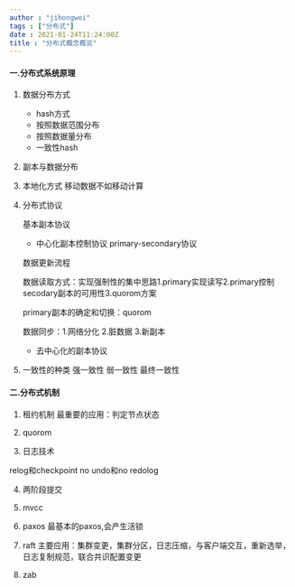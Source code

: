 ```yaml
---
author : "jihongwei"
tags : ["分布式"]
date : 2021-01-24T11:24:00Z
title : "分布式概念概览"
---
```



#### 一.分布式系统原理

1. 数据分布方式

   * hash方式
   * 按照数据范围分布
   * 按照数据量分布
   * 一致性hash
   
2. 副本与数据分布

3. 本地化方式 移动数据不如移动计算

4. 分布式协议

   基本副本协议
   
   * 中心化副本控制协议 primary-secondary协议

   数据更新流程

   数据读取方式：实现强制性的集中思路1.primary实现读写2.primary控制secodary副本的可用性3.quorom方案

   primary副本的确定和切换：quorom

   数据同步：1.网络分化 2.脏数据 3.新副本

   * 去中心化的副本协议

5. 一致性的种类 强一致性 弱一致性 最终一致性

#### 二.分布式机制

1. 租约机制 最重要的应用：判定节点状态

2. quorom

3. 日志技术

relog和checkpoint    no undo和no redolog

4. 两阶段提交

5. mvcc

6. paxos 最基本的paxos,会产生活锁

7. raft 主要应用：集群变更，集群分区，日志压缩，与客户端交互，重新选举，日志复制规范，联合共识配置变更

8. zab